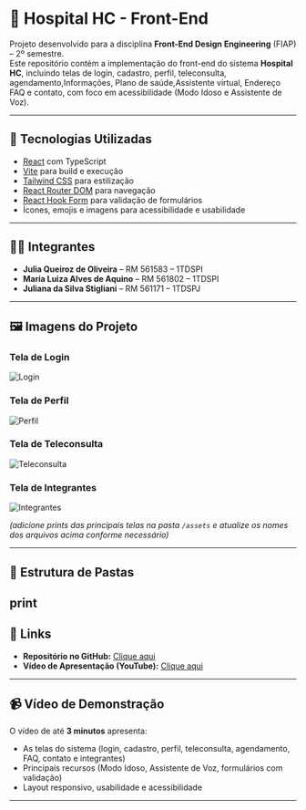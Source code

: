 # 🏥 Hospital HC - Front-End

Projeto desenvolvido para a disciplina **Front-End Design Engineering** (FIAP) – 2º semestre.  
Este repositório contém a implementação do front-end do sistema **Hospital HC**, incluindo telas de login, cadastro, perfil, teleconsulta, agendamento,Informações, Plano de saúde,Assistente virtual, Endereço FAQ e contato, com foco em acessibilidade (Modo Idoso e Assistente de Voz).

---

## 🚀 Tecnologias Utilizadas
- [React](https://react.dev/) com TypeScript
- [Vite](https://vitejs.dev/) para build e execução
- [Tailwind CSS](https://tailwindcss.com/) para estilização
- [React Router DOM](https://reactrouter.com/) para navegação
- [React Hook Form](https://react-hook-form.com/) para validação de formulários
- Ícones, emojis e imagens para acessibilidade e usabilidade

---

## 👩‍💻 Integrantes
- **Julia Queiroz de Oliveira** – RM 561583 – 1TDSPI  
- **Maria Luiza Alves de Aquino** – RM 561802 – 1TDSPI
- **Juliana da Silva Stigliani** – RM 561171 – 1TDSPJ  

---

## 🖼️ Imagens do Projeto
### Tela de Login
![Login](./assets/login.png)

### Tela de Perfil
![Perfil](./assets/perfil.png)

### Tela de Teleconsulta
![Teleconsulta](./assets/teleconsulta.png)

### Tela de Integrantes
![Integrantes](./assets/integrantes.png)

*(adicione prints das principais telas na pasta `/assets` e atualize os nomes dos arquivos acima conforme necessário)*

---

## 📂 Estrutura de Pastas
print
---

## 🔗 Links
- **Repositório no GitHub:** [Clique aqui](https://github.com/challengeFront/hospitalHC-frontend)  
- **Vídeo de Apresentação (YouTube):** [Clique aqui](https://youtube.com/seu-video)  

---

## 📹 Vídeo de Demonstração
O vídeo de até **3 minutos** apresenta:
- As telas do sistema (login, cadastro, perfil, teleconsulta, agendamento, FAQ, contato e integrantes)  
- Principais recursos (Modo Idoso, Assistente de Voz, formulários com validação)  
- Layout responsivo, usabilidade e acessibilidade  

---










 
